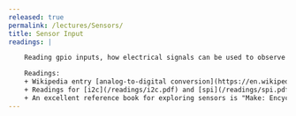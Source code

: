 ```yaml
---
released: true
permalink: /lectures/Sensors/
title: Sensor Input
readings: |

    Reading gpio inputs, how electrical signals can be used to observe physical phenomena, analog to digital conversion, protocols I2C and SPI.

    Readings:
    + Wikipedia entry [analog-to-digital conversion](https://en.wikipedia.org/wiki/Analog-to-digital_converter)
    + Readings for [i2c](/readings/i2c.pdf) and [spi](/readings/spi.pdf) protocols, sample driver code in [extras](https://github.com/cs107e/cs107e.github.io/tree/master/lectures/Output/code/extras)
    + An excellent reference book for exploring sensors is "Make: Encyclopedia of Electronic Components Volume 3: Sensors" by Charles Platt and Fredrik Jansson. You can access the online version via Stanford Libraries Safari Books portal <https://searchworks.stanford.edu/view/13211489>.
---
```

